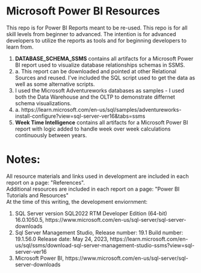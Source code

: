 # Microsoft Power BI Resources
This repo is for Power BI Reports meant to be re-used.  This repo is for all skill levels from beginner to advanced. The intention is for advanced developers to utilize the reports as tools and for beginning developers to learn from. 
<ol>
  <li><b>DATABASE_SCHEMA_SSMS</b> contains all artifacts for a Microsoft Power BI report used to visualize database relationships schemas in SSMS.</li>
  <li>a. This report can be downloaded and pointed at other Relational Sources and reused. I've included the SQL script used to get the data as well as some alternative scripts.</li>
  <li>I used the Microsoft Adventureworks databases as samples - I used both the Data Warehouse and the OLTP to demonstrate differnet schema visualizations.</li>
  <li>a. https://learn.microsoft.com/en-us/sql/samples/adventureworks-install-configure?view=sql-server-ver16&tabs=ssms</li>
  <li><b>Week Time Intelligence</b> contains all artifacts for a Microsoft Power BI report with logic added to handle week over week calculations continuously between years. </li>
</ol>

# Notes: <br>
All resource materials and links used in development are included in each report on a page: "References". <br>
Additional resources are included in each report on a page: "Power BI Tutorials and Resources"<br>
At the time of this writing, the development enviornment: <br>
<ol>
  <li>SQL Server version SQL2022	RTM	Developer Edition (64-bit)	16.0.1050.5, https://www.microsoft.com/en-us/sql-server/sql-server-downloads</li>
  <li>Sql Server Management Studio, Release number: 19.1 Build number: 19.1.56.0 Release date: May 24, 2023, https://learn.microsoft.com/en-us/sql/ssms/download-sql-server-management-studio-ssms?view=sql-server-ver16</li>
  <li>Microsoft Power BI, https://www.microsoft.com/en-us/sql-server/sql-server-downloads </li>
</ol>
